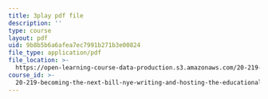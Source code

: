 ```yaml
---
title: 3play pdf file
description: ''
type: course
layout: pdf
uid: 9b8b5b6a6afea7ec7991b271b3e00824
file_type: application/pdf
file_location: >-
  https://open-learning-course-data-production.s3.amazonaws.com/20-219-becoming-the-next-bill-nye-writing-and-hosting-the-educational-show-january-iap-2015/9b8b5b6a6afea7ec7991b271b3e00824_ViSVJJoo7nE.pdf
course_id: >-
  20-219-becoming-the-next-bill-nye-writing-and-hosting-the-educational-show-january-iap-2015
---
```

